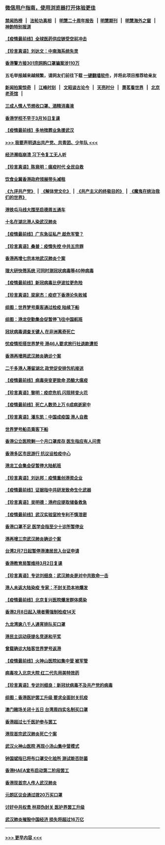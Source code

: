 ### [微信用户指南，使用浏览器打开体验更佳](https://github.com/gfw-breaker/banned-news1/blob/master/indexes/wechat-guide.md?t=0)
#### [禁闻热榜](热点新闻.md?t=0)  &nbsp;&nbsp;|&nbsp;&nbsp; [法轮功真相](https://github.com/gfw-breaker/truth/blob/master/README.md?t=0) &nbsp;&nbsp;|&nbsp;&nbsp; [明慧二十周年报告](https://github.com/gfw-breaker/mh-reports/blob/master/README.md?t=0) &nbsp;&nbsp;|&nbsp;&nbsp;[明慧期刊](https://github.com/gfw-breaker/mh-qikan) &nbsp;&nbsp;|&nbsp;&nbsp; [明慧海外之窗](https://github.com/gfw-breaker/mh-news/blob/master/README.md?t=0) &nbsp;&nbsp;|&nbsp;&nbsp; [神韵特别报道](https://github.com/gfw-breaker/mh-news/blob/master/shenyun.md?t=0)
#### [【疫情最前线】全球医药供应链受空前冲击](../pages/nsc415/n11869614.md?t=02151433) 
#### [【珍言真语】刘达文：中南海系统失灵](../pages/nsc415/n11869465.md?t=02151433) 
#### [香港警方接301宗网购口罩骗案涉110万](../pages/nsc415/n11867572.md?t=02151433) 
#### 五毛举报越来越频繁，请网友们前往下载 [一键翻墙软件](https://github.com/gfw-breaker/ssr-accounts)，并将此项目推荐给亲友
#### [新闻拍案惊奇](https://github.com/gfw-breaker/banned-news1/blob/master/pages/link4.md) &nbsp;&nbsp;|&nbsp;&nbsp; [江峰时刻](https://github.com/gfw-breaker/banned-news1/blob/master/pages/link4.md) &nbsp;&nbsp;|&nbsp;&nbsp; [文昭谈古论今](https://github.com/gfw-breaker/banned-news1/blob/master/pages/link4.md) &nbsp;&nbsp;|&nbsp;&nbsp; [天亮时分](https://github.com/gfw-breaker/banned-news1/blob/master/pages/link4.md) &nbsp;&nbsp;|&nbsp;&nbsp; [萧茗看世界](https://github.com/gfw-breaker/banned-news1/blob/master/pages/link4.md) &nbsp;&nbsp;|&nbsp;&nbsp; [北京老茶馆](https://github.com/gfw-breaker/banned-news1/blob/master/pages/link4.md) &nbsp;&nbsp;|&nbsp;&nbsp; 
#### [三成人情人节想收口罩、酒精消毒液](../pages/nsc415/n11867523.md?t=02151433) 
#### [香港学校不早于3月16日复课](../pages/nsc415/n11867498.md?t=02151433) 
#### [【疫情最前线】多地殡葬业急援武汉](../pages/nsc415/n11866914.md?t=02151433) 
#### [>>> 我要声明退出共产党、共青团、少年队 <<<](https://github.com/begood0513/goodnews/blob/master/quit/letter.md) 
#### [经济濒临崩溃 习下令复工无人听](../pages/nsc415/n11867269.md?t=02151433) 
#### [【珍言真语】陈竟明：瘟疫时代 全民自救](../pages/nsc415/n11866765.md?t=02151433) 
#### [饮食业冀香港政府领展带头减租](../pages/nsc415/n11864876.md?t=02151433) 
#### [《九评共产党》](https://github.com/begood0513/9ping.md/blob/master/README.md) &nbsp;|&nbsp; [《解体党文化》](../../../../jtdwh.md/blob/master/README.md)  &nbsp;|&nbsp; [《共产主义的终极目的》](../../../../gczydzjmd.md/blob/master/README.md) &nbsp;|&nbsp; [《魔鬼在统治我们的世界》](../../../../mgztzwmdsj.md/blob/master/README.md) 
#### [港铁屯马线大围至启德周五通车](../pages/nsc415/n11864842.md?t=02151433) 
#### [十名在湖北港人染武汉肺炎](../pages/nsc415/n11864807.md?t=02151433) 
#### [【疫情最前线】广东急征私产 趁危军管？](../pages/nsc415/n11864205.md?t=02151433) 
#### [【珍言真语】桑普：疫情失控 中共五宗罪](../pages/nsc415/n11864157.md?t=02151433) 
#### [香港再增七宗本地武汉肺炎个案](../pages/nsc415/n11862405.md?t=02151433) 
#### [理大研快筛系统 可同时测冠状病毒等40种病毒](../pages/nsc415/n11862376.md?t=02151433) 
#### [【疫情最前线】新冠病毒比伊波拉更危险](../pages/nsc415/n11862199.md?t=02151433) 
#### [【珍言真语】梁家杰：疫症下香港沦失败城](../pages/nsc415/n11861588.md?t=02151433) 
#### [组图：世界梦号乘客通过检疫 陆续下船](../pages/nsc415/n11858302.md?t=02151433) 
#### [组图：港龙空勤集会促暂停飞往中国航班](../pages/nsc415/n11858190.md?t=02151433) 
#### [冠状病毒调查关键人 在非洲离奇死亡](../pages/nsc415/n11859798.md?t=02151433) 
#### [忧疫情拒搭世界梦号 港46人要求旅行社退款遭拒](../pages/nsc415/n11859849.md?t=02151433) 
#### [香港再增两武汉肺炎确诊个案](../pages/nsc415/n11859833.md?t=02151433) 
#### [二千多港人滞留湖北 政党促安排包机接送](../pages/nsc415/n11859831.md?t=02151433) 
#### [【疫情最前线】病毒突变更致命 恐酿大瘟疫](../pages/nsc415/n11859604.md?t=02151433) 
#### [【珍言真语】黎明：疫症危机 闪现转变火花](../pages/nsc415/n11859199.md?t=02151433) 
#### [【疫情最前线】死亡人数恐上万 6成病逝家中](../pages/nsc415/n11856687.md?t=02151433) 
#### [【珍言真语】潘东凯：中国成疫国 港人自救](../pages/nsc415/n11856962.md?t=02151433) 
#### [世界梦号船员乘客下船](../pages/nsc415/n11856883.md?t=02151433) 
#### [香港公立医院剩一个月口罩库存 医生指应有人问责](../pages/nsc415/n11856875.md?t=02151433) 
#### [香港多区市民游行 抗议设检疫中心](../pages/nsc415/n11856866.md?t=02151433) 
#### [港龙工会集会促暂停大陆航班](../pages/nsc415/n11856840.md?t=02151433) 
#### [【珍言真语】刘达邦：疫情重创港资企业](../pages/nsc415/n11854274.md?t=02151433) 
#### [【疫情最前线】证据指中共研发致命生化武器](../pages/nsc415/n11853087.md?t=02151433) 
#### [【珍言真语】吴明德：港府应提取储备救急](../pages/nsc415/n11852734.md?t=02151433) 
#### [【疫情最前线】武汉实验室抢专利不慎泄密](../pages/nsc415/n11850310.md?t=02151433) 
#### [香港口罩不足 医学会指至少十诊所暂停业](../pages/nsc415/n11850301.md?t=02151433) 
#### [港再增三宗武汉肺炎确诊个案](../pages/nsc415/n11850328.md?t=02151433) 
#### [台湾2月7日起暂停港澳居民入台证申请](../pages/nsc415/n11850304.md?t=02151433) 
#### [香港教育局暂维持3月2日复课](../pages/nsc415/n11850260.md?t=02151433) 
#### [【珍言真语】专访刘细良：武汉肺炎是对中共致命一击](../pages/nsc415/n11849934.md?t=02151433) 
#### [港人未返大陆染疫 专家：不封关恐本地爆发](../pages/nsc415/n11848021.md?t=02151433) 
#### [【疫情最前线】北京复兴医院爆发群体感染](../pages/nsc415/n11847626.md?t=02151433) 
#### [香港2月8日起入境者需强制检疫14天](../pages/nsc415/n11847658.md?t=02151433) 
#### [九龙湾逾八千人通宵排队买口罩](../pages/nsc415/n11847647.md?t=02151433) 
#### [港民主运动获提名竞逐和平奖](../pages/nsc415/n11847633.md?t=02151433) 
#### [曾载确诊大陆客世界梦号返港](../pages/nsc415/n11847608.md?t=02151433) 
#### [【疫情最前线】火神山医院如集中营 被军管](../pages/nsc415/n11847524.md?t=02151433) 
#### [病毒攻入北京大院 红二代先用美特效药](../pages/nsc415/n11847427.md?t=02151433) 
#### [【珍言真语】专访刘细良：新冠状病毒不及共产党的病毒](../pages/nsc415/n11847164.md?t=02151433) 
#### [组图：香港医护罢工升级 要求全面封关抗疫](../pages/nsc415/n11844107.md?t=02151433) 
#### [澳门赌场关闭十五日 台湾周四实名制买口罩](../pages/nsc415/n11845083.md?t=02151433) 
#### [香港超过七千医护参与罢工](../pages/nsc415/n11845051.md?t=02151433) 
#### [港现首宗武汉肺炎死亡个案](../pages/nsc415/n11844998.md?t=02151433) 
#### [武汉火神山医院 再现小汤山集中营模式](../pages/nsc415/n11844763.md?t=02151433) 
#### [钟国斌指已将布口罩交化验所 测试能否防菌](../pages/nsc415/n11842783.md?t=02151433) 
#### [香港HAEA宣布启动第二阶段罢工](../pages/nsc415/n11842723.md?t=02151433) 
#### [香港现首宗人传人武汉肺炎](../pages/nsc415/n11842766.md?t=02151433) 
#### [元朗区议会通过拨20万买口罩](../pages/nsc415/n11842754.md?t=02151433) 
#### [讨好中共权贵 林郑伪封关 医护界罢工升级](../pages/nsc415/n11842359.md?t=02151433) 
#### [武汉肺炎摧毁中国经济 损失将超过16万亿](../pages/nsc415/n11839723.md?t=02151433) 

----
#### [ >>> 更早内容 <<< ](../indexes/nsc415-earlier.md)
